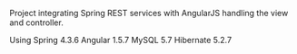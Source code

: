 Project integrating Spring REST services with AngularJS handling the view and controller.

Using 
Spring 4.3.6
Angular 1.5.7
MySQL 5.7
Hibernate 5.2.7
